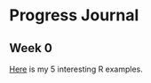 # Progress Journal

## Week 0

[Here](files/example_homework_0.html) is my 5 interesting R examples.
